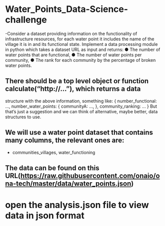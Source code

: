 # Water_Points_Data-Science-challenge
-Consider a dataset providing information on the functionality of infrastructure resources, for each water point it includes the name of the village it is in and its functional state. Implement a data processing module in python which takes a dataset URL as input and returns:
● The number of water points that are functional,
● The number of water points per community,
● The rank for each community by the percentage of broken water points.
## There should be a top level object or function calculate(“http://...”), which returns a data
structure with the above information, something like:
{
number_functional: ...,
number_water_points: {
communityA: ...,
},
community_ranking: ...
}
But that’s just a suggestion and we can think of alternative, maybe better, data structures
to use.
## We will use a water point dataset that contains many columns, the relevant ones are:
- communities_villages, water_functioning
## The data can be found on this URL(https://raw.githubusercontent.com/onaio/ona-tech/master/data/water_points.json)

# open the analysis.json file to view data in json format
